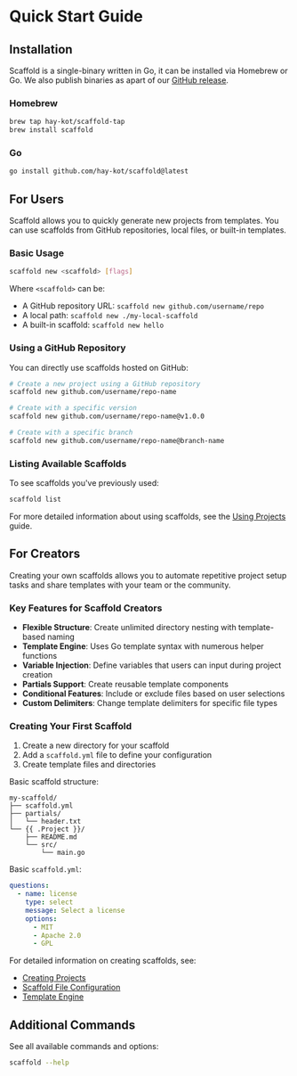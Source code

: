 ---
---

# Quick Start Guide

## Installation

Scaffold is a single-binary written in Go, it can be installed via Homebrew or Go. We also publish binaries as apart of our [GitHub release](https://github.com/hay-kot/scaffold/releases/latest).

### Homebrew

```sh
brew tap hay-kot/scaffold-tap
brew install scaffold
```

### Go

```sh
go install github.com/hay-kot/scaffold@latest
```

## For Users

Scaffold allows you to quickly generate new projects from templates. You can use scaffolds from GitHub repositories, local files, or built-in templates.

### Basic Usage

```sh
scaffold new <scaffold> [flags]
```

Where `<scaffold>` can be:

- A GitHub repository URL: `scaffold new github.com/username/repo`
- A local path: `scaffold new ./my-local-scaffold`
- A built-in scaffold: `scaffold new hello`

### Using a GitHub Repository

You can directly use scaffolds hosted on GitHub:

```sh
# Create a new project using a GitHub repository
scaffold new github.com/username/repo-name

# Create with a specific version
scaffold new github.com/username/repo-name@v1.0.0

# Create with a specific branch
scaffold new github.com/username/repo-name@branch-name
```

### Listing Available Scaffolds

To see scaffolds you've previously used:

```sh
scaffold list
```

For more detailed information about using scaffolds, see the [Using Projects](../projects/using-projects.md) guide.

## For Creators

Creating your own scaffolds allows you to automate repetitive project setup tasks and share templates with your team or the community.

### Key Features for Scaffold Creators

- **Flexible Structure**: Create unlimited directory nesting with template-based naming
- **Template Engine**: Uses Go template syntax with numerous helper functions
- **Variable Injection**: Define variables that users can input during project creation
- **Partials Support**: Create reusable template components
- **Conditional Features**: Include or exclude files based on user selections
- **Custom Delimiters**: Change template delimiters for specific file types

### Creating Your First Scaffold

1. Create a new directory for your scaffold
2. Add a `scaffold.yml` file to define your configuration
3. Create template files and directories

Basic scaffold structure:

```
my-scaffold/
├── scaffold.yml
├── partials/
│   └── header.txt
└── {{ .Project }}/
    ├── README.md
    └── src/
        └── main.go
```

Basic `scaffold.yml`:

```yaml
questions:
  - name: license
    type: select
    message: Select a license
    options:
      - MIT
      - Apache 2.0
      - GPL
```

For detailed information on creating scaffolds, see:
- [Creating Projects](../projects/creating-projects.md)
- [Scaffold File Configuration](../configuration/scaffold-file.md)
- [Template Engine](../template-system/template-engine.md)

## Additional Commands

See all available commands and options:

```sh
scaffold --help
```
